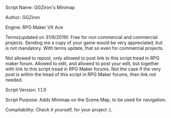   Script Name: GGZiron's Minimap

  Author: GGZiron

  Engine: RPG Maker VX Ace

  Terms(updated on 31/8/2019): Free for non commercial and commercial projects. 
  Sending me a copy of your game would be very appreciated, 
  but is not mandatory. With terms update, that so even for commercial
  projects. 

  Not allowed to repost, only allowed to post link to this script tread in
  RPG maker forum.
  Allowed to edit, and allowed to post your edit, but together with link to this
  script tread in RPG Maker forums. Not the case if the very post is within
  the tread of this script in RPG Maker forums, then link not needed.
  
  Script Version: 1.1.0
  
  Script Purpose: Adds Minimap on the Scene Map, to be used for navigation.
  
  Compitability: Check it yourself, for your project :).
